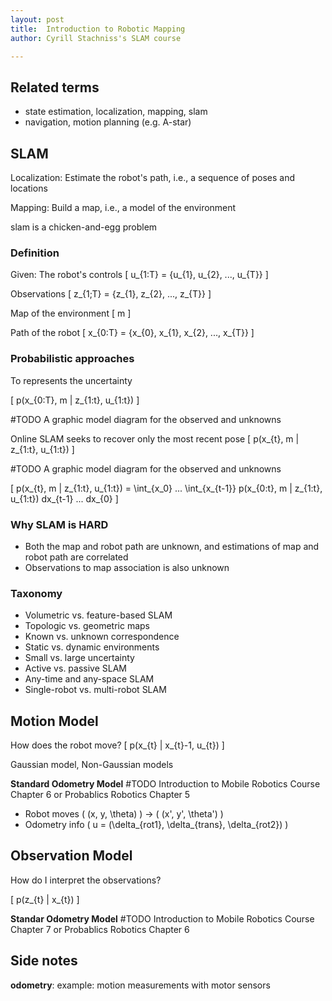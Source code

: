 ```yaml
---
layout: post
title:  Introduction to Robotic Mapping
author: Cyrill Stachniss's SLAM course

---
```


## Related terms
 - state estimation, localization, mapping, slam
 - navigation, motion planning (e.g. A-star)

## SLAM
Localization: Estimate the robot's path, i.e., a sequence of poses and locations

Mapping: Build a map, i.e., a model of the environment

slam is a chicken-and-egg problem

### Definition
Given:
The robot's controls
\[
u_{1:T} = {u_{1}, u_{2}, ..., u_{T}}
\]

Observations
\[
z_{1;T} = {z_{1}, z_{2}, ..., z_{T}}
\]

Map of the environment
\[
m
\]

Path of the robot
\[
x_{0:T} = {x_{0}, x_{1}, x_{2}, ..., x_{T}}
\]

### Probabilistic approaches
To represents the uncertainty

\[
p(x_{0:T}, m | z_{1:t}, u_{1:t})
\]

#TODO A graphic model diagram for the observed and unknowns

Online SLAM seeks to recover only the most recent pose
\[
p(x_{t}, m | z_{1:t}, u_{1:t})
\]

#TODO A graphic model diagram for the observed and unknowns

\[
p(x_{t}, m | z_{1:t}, u_{1:t}) = \int_{x_0} ... \int_{x_{t-1}} p(x_{0:t}, m | z_{1:t}, u_{1:t}) dx_{t-1} ... dx_{0}
\]

### Why SLAM is HARD
- Both the map and robot path are unknown, and estimations of map and robot path are correlated
- Observations to map association is also unknown

### Taxonomy

 - Volumetric vs. feature-based SLAM
 - Topologic vs. geometric maps
 - Known vs. unknown correspondence
 - Static vs. dynamic environments
 - Small vs. large uncertainty
 - Active vs. passive SLAM
 - Any-time and any-space SLAM
 - Single-robot vs. multi-robot SLAM


## Motion Model
How does the robot move?
\[
p(x_{t} | x_{t}-1, u_{t})
\]

Gaussian model, Non-Gaussian models

__Standard Odometry Model__ #TODO Introduction to Mobile Robotics Course Chapter 6 or Probablics Robotics Chapter 5

 - Robot moves \( (x, y, \theta) \) -> \( (x', y', \theta') \)
 - Odometry info \( u = (\delta_{rot1}, \delta_{trans}, \delta_{rot2}) \)

## Observation Model
How do I interpret the observations?

\[
p(z_{t} | x_{t})
\]

__Standar Odometry Model__ #TODO Introduction to Mobile Robotics Course Chapter 7 or Probablics Robotics Chapter 6

## Side notes
__odometry__: example: motion measurements with motor sensors

